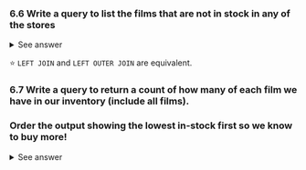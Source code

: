 ### 6.6 Write a query to list the films that are not in stock in any of the stores
<details>
  <summary>See answer</summary>
  
  ```sql
  select 
	f.title
  from film f
  left join inventory i on f.film_id = i.film_id
  where i.film_id is null;
  ```
</details>

:star: `LEFT JOIN` and `LEFT OUTER JOIN` are equivalent.


### 6.7 Write a query to return a count of how many of each film we have in our inventory (include all films). 
### Order the output showing the lowest in-stock first so we know to buy more!

<details>
  <summary>See answer</summary>
  
  ```sql
  select
    f.title,
    count(i.inventory_id)
  from film f
  left outer join inventory i on f.film_id = i.film_id
  group by f.film_id, f.title
  order by count(i.film_id);
  ```
</details>
